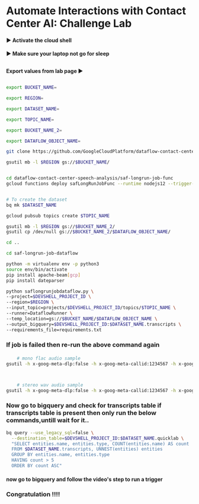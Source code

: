 
# Automate Interactions with Contact Center AI: Challenge Lab




#### ▶ Activate the cloud shell 

#### ▶ Make sure your laptop not go for sleep 







## 

####  Export values from lab page ▶


##

```bash
export BUCKET_NAME=
```

```bash
export REGION=
```

```bash
export DATASET_NAME=
```

```bash
export TOPIC_NAME=
```

```bash
export BUCKET_NAME_2=
```

```bash
export DATAFLOW_OBJECT_NAME=
```


```bash
git clone https://github.com/GoogleCloudPlatform/dataflow-contact-center-speech-analysis.git

gsutil mb -l $REGION gs://$BUCKET_NAME/


cd dataflow-contact-center-speech-analysis/saf-longrun-job-func
gcloud functions deploy safLongRunJobFunc --runtime nodejs12 --trigger-resource $BUCKET_NAME --region $REGION --trigger-event google.storage.object.finalize


# To create the dataset
bq mk $DATASET_NAME

gcloud pubsub topics create $TOPIC_NAME

gsutil mb -l $REGION gs://$BUCKET_NAME_2/
gsutil cp /dev/null gs://$BUCKET_NAME_2/$DATAFLOW_OBJECT_NAME/

cd ..

cd saf-longrun-job-dataflow

python -m virtualenv env -p python3
source env/bin/activate
pip install apache-beam[gcp]
pip install dateparser
```

```bash
python saflongrunjobdataflow.py \
--project=$DEVSHELL_PROJECT_ID \
--region=$REGION \
--input_topic=projects/$DEVSHELL_PROJECT_ID/topics/$TOPIC_NAME \
--runner=DataflowRunner \
--temp_location=gs://$BUCKET_NAME/$DATAFLOW_OBJECT_NAME \
--output_bigquery=$DEVSHELL_PROJECT_ID:$DATASET_NAME.transcripts \
--requirements_file=requirements.txt
```

### If job is failed then re-run the above command again


#### 


```bash
    # mono flac audio sample
gsutil -h x-goog-meta-dlp:false -h x-goog-meta-callid:1234567 -h x-goog-meta-stereo:false -h x-goog-meta-pubsubtopicname:$TOPIC_NAME -h x-goog-meta-year:2019 -h x-goog-meta-month:11 -h x-goog-meta-day:06 -h x-goog-meta-starttime:1116 cp gs://qwiklabs-bucket-gsp311/speech_commercial_mono.flac gs://$BUCKET_NAME



    # stereo wav audio sample
gsutil -h x-goog-meta-dlp:false -h x-goog-meta-callid:1234567 -h x-goog-meta-stereo:true -h x-goog-meta-pubsubtopicname:$TOPIC_NAME -h x-goog-meta-year:2019 -h x-goog-meta-month:11 -h x-goog-meta-day:06 -h x-goog-meta-starttime:1116 cp gs://qwiklabs-bucket-gsp311/speech_commercial_stereo.wav gs://$BUCKET_NAME
```

### Now go to bigquery and check for transcripts table if transcripts table is present then only run the below commands,untill wait for it..


```bash
bq query --use_legacy_sql=false \
  --destination_table=$DEVSHELL_PROJECT_ID:$DATASET_NAME.quicklab \
  "SELECT entities.name, entities.type, COUNT(entities.name) AS count
  FROM $DATASET_NAME.transcripts, UNNEST(entities) entities
  GROUP BY entities.name, entities.type
  HAVING count > 5
  ORDER BY count ASC"
```

#### now go to bigquery and follow the video's step to run a trigger 


###                 Congratulation !!!!
